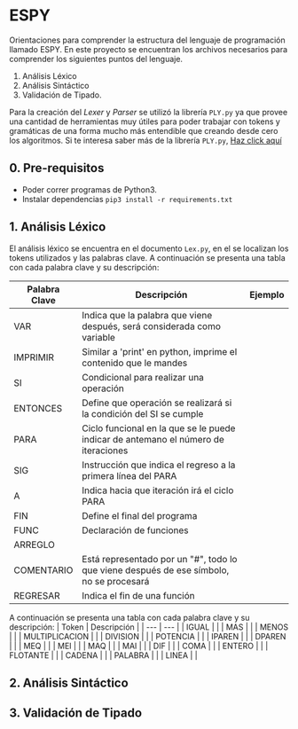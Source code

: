 # ESPY
Orientaciones para comprender la estructura del lenguaje de programación llamado ESPY. 
En este proyecto se encuentran los archivos necesarios para comprender los siguientes puntos del lenguaje.

1. Análisis Léxico
2. Análisis Sintáctico 
3. Validación de Tipado. 

Para la creación del *Lexer* y *Parser* se utilizó la librería `PLY.py` ya que provee una cantidad de herramientas muy útiles para poder trabajar con tokens y gramáticas de una forma mucho más entendible que creando desde cero los algoritmos.
Si te interesa saber más de la librería `PLY.py`, [Haz click aquí](https://www.dabeaz.com/ply/)

## 0. Pre-requisitos
* Poder correr programas de Python3.
* Instalar dependencias `pip3 install -r requirements.txt`

## 1. Análisis Léxico 
El análisis léxico se encuentra en el documento `Lex.py`, en el se localizan los tokens utilizados y las palabras clave.
A continuación se presenta una tabla con cada palabra clave y su descripción:

| Palabra Clave | Descripción | Ejemplo
| --- | --- | --- |
| VAR | Indica que la palabra que viene después, será considerada como variable | |
| IMPRIMIR | Similar a 'print' en python, imprime el contenido que le mandes | |
| SI | Condicional para realizar una operación  | |
| ENTONCES | Define que operación se realizará si la condición del SI se cumple | |
| PARA | Ciclo funcional en la que se le puede indicar de antemano el número de iteraciones |
| SIG | Instrucción que indica el regreso a la primera línea del PARA |
| A | Indica hacia que iteración irá el ciclo PARA | |
| FIN | Define el final del programa | |
| FUNC | Declaración de funciones | |
| ARREGLO |  | |
| COMENTARIO | Está representado por un "#", todo lo que viene después de ese símbolo, no se procesará | |
| REGRESAR | Indica el fin de una función | |

A continuación se presenta una tabla con cada palabra clave y su descripción:
| Token | Descripción |
| --- | --- |
| IGUAL |  |
| MAS |  |
| MENOS |  |
| MULTIPLICACION |  |
| DIVISION |  |
| POTENCIA |  |
| IPAREN |  |
| DPAREN |  |
| MEQ |  |
| MEI |  |
| MAQ |  |
| MAI |  |
| DIF |  |
| COMA |  |
| ENTERO |  |
| FLOTANTE |  |
| CADENA |  |
| PALABRA |  |
| LINEA |  |



## 2. Análisis Sintáctico 

## 3. Validación de Tipado

